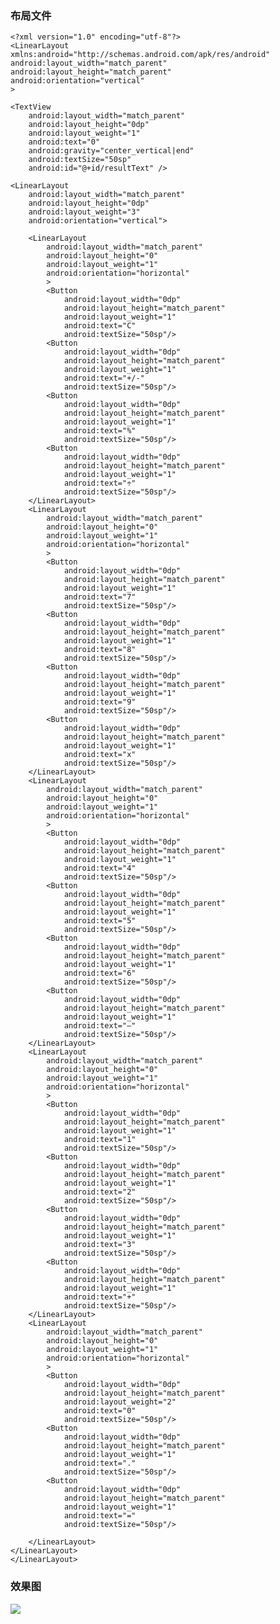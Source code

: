### 布局文件 ###
    <?xml version="1.0" encoding="utf-8"?>
    <LinearLayout xmlns:android="http://schemas.android.com/apk/res/android"
    android:layout_width="match_parent"
    android:layout_height="match_parent"
    android:orientation="vertical"
    >

    <TextView
        android:layout_width="match_parent"
        android:layout_height="0dp"
        android:layout_weight="1"
        android:text="0"
        android:gravity="center_vertical|end"
        android:textSize="50sp"
        android:id="@+id/resultText" />

    <LinearLayout
        android:layout_width="match_parent"
        android:layout_height="0dp"
        android:layout_weight="3"
        android:orientation="vertical">

        <LinearLayout
            android:layout_width="match_parent"
            android:layout_height="0"
            android:layout_weight="1"
            android:orientation="horizontal"
            >
            <Button
                android:layout_width="0dp"
                android:layout_height="match_parent"
                android:layout_weight="1"
                android:text="C"
                android:textSize="50sp"/>
            <Button
                android:layout_width="0dp"
                android:layout_height="match_parent"
                android:layout_weight="1"
                android:text="+/-"
                android:textSize="50sp"/>
            <Button
                android:layout_width="0dp"
                android:layout_height="match_parent"
                android:layout_weight="1"
                android:text="%"
                android:textSize="50sp"/>
            <Button
                android:layout_width="0dp"
                android:layout_height="match_parent"
                android:layout_weight="1"
                android:text="÷"
                android:textSize="50sp"/>
        </LinearLayout>
        <LinearLayout
            android:layout_width="match_parent"
            android:layout_height="0"
            android:layout_weight="1"
            android:orientation="horizontal"
            >
            <Button
                android:layout_width="0dp"
                android:layout_height="match_parent"
                android:layout_weight="1"
                android:text="7"
                android:textSize="50sp"/>
            <Button
                android:layout_width="0dp"
                android:layout_height="match_parent"
                android:layout_weight="1"
                android:text="8"
                android:textSize="50sp"/>
            <Button
                android:layout_width="0dp"
                android:layout_height="match_parent"
                android:layout_weight="1"
                android:text="9"
                android:textSize="50sp"/>
            <Button
                android:layout_width="0dp"
                android:layout_height="match_parent"
                android:layout_weight="1"
                android:text="x"
                android:textSize="50sp"/>
        </LinearLayout>
        <LinearLayout
            android:layout_width="match_parent"
            android:layout_height="0"
            android:layout_weight="1"
            android:orientation="horizontal"
            >
            <Button
                android:layout_width="0dp"
                android:layout_height="match_parent"
                android:layout_weight="1"
                android:text="4"
                android:textSize="50sp"/>
            <Button
                android:layout_width="0dp"
                android:layout_height="match_parent"
                android:layout_weight="1"
                android:text="5"
                android:textSize="50sp"/>
            <Button
                android:layout_width="0dp"
                android:layout_height="match_parent"
                android:layout_weight="1"
                android:text="6"
                android:textSize="50sp"/>
            <Button
                android:layout_width="0dp"
                android:layout_height="match_parent"
                android:layout_weight="1"
                android:text="—"
                android:textSize="50sp"/>
        </LinearLayout>
        <LinearLayout
            android:layout_width="match_parent"
            android:layout_height="0"
            android:layout_weight="1"
            android:orientation="horizontal"
            >
            <Button
                android:layout_width="0dp"
                android:layout_height="match_parent"
                android:layout_weight="1"
                android:text="1"
                android:textSize="50sp"/>
            <Button
                android:layout_width="0dp"
                android:layout_height="match_parent"
                android:layout_weight="1"
                android:text="2"
                android:textSize="50sp"/>
            <Button
                android:layout_width="0dp"
                android:layout_height="match_parent"
                android:layout_weight="1"
                android:text="3"
                android:textSize="50sp"/>
            <Button
                android:layout_width="0dp"
                android:layout_height="match_parent"
                android:layout_weight="1"
                android:text="+"
                android:textSize="50sp"/>
        </LinearLayout>
        <LinearLayout
            android:layout_width="match_parent"
            android:layout_height="0"
            android:layout_weight="1"
            android:orientation="horizontal"
            >
            <Button
                android:layout_width="0dp"
                android:layout_height="match_parent"
                android:layout_weight="2"
                android:text="0"
                android:textSize="50sp"/>
            <Button
                android:layout_width="0dp"
                android:layout_height="match_parent"
                android:layout_weight="1"
                android:text="."
                android:textSize="50sp"/>
            <Button
                android:layout_width="0dp"
                android:layout_height="match_parent"
                android:layout_weight="1"
                android:text="="
                android:textSize="50sp"/>

        </LinearLayout>
    </LinearLayout>
    </LinearLayout>

### 效果图 ###
![](http://upload-images.jianshu.io/upload_images/2106579-9cde15ecd8099d17.png?imageMogr2/auto-orient/strip%7CimageView2/2/w/1240)
